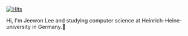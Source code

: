 

[![Hits](https://hits.seeyoufarm.com/api/count/incr/badge.svg?url=https%3A%2F%2Fgithub.com%2Fdrwldnjs521&count_bg=%2379C83D&title_bg=%23555555&icon=icq.svg&icon_color=%23FF8585&title=hits&edge_flat=false)](https://hits.seeyoufarm.com)

Hi, I'm Jeewon Lee and studying computer science at Heinrich-Heine-university in Germany.:wave:

<!--
**drwldnjs521/drwldnjs521** is a ✨ _special_ ✨ repository because its `README.md` (this file) appears on your GitHub profile.

Here are some ideas to get you started:

- 🔭 I’m currently working on ...
- 🌱 I’m currently learning ...
- 👯 I’m looking to collaborate on ...
- 🤔 I’m looking for help with ...
- 💬 Ask me about ...
- 📫 How to reach me: ...
- 😄 Pronouns: ...
- ⚡ Fun fact: ...
-->
